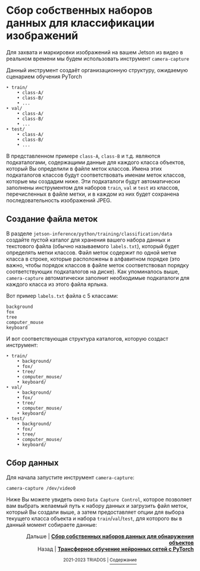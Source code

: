 # Сбор собственных наборов данных для классификации изображений

Для захвата и маркировки изображений на вашем Jetson из видео в реальном времени мы будем использовать инструмент `camera-capture`

Данный инструмент создаёт организационную структуру, ожидаемую сценарием обучения PyTorch

```
‣ train/
	• class-A/
	• class-B/
	• ...
‣ val/
	• class-A/
	• class-B/
	• ...
‣ test/
	• class-A/
	• class-B/
	• ...
```

В представленном примере `class-A`, `class-B` и т.д. являются подкаталогами, содержащими данные для каждого класса объектов, который Вы определили в файле меток классов. Имена этих подкаталогов классов будут соответствовать именам меток классов, которые мы создадим ниже. Эти подкаталоги будут автоматически заполнены инструментом для наборов `train`, `val` и `test` из классов, перечисленных в файле метки, и в каждом из них будет сохранена последовательность изображений JPEG.

## Создание файла меток

В разделе `jetson-inference/python/training/classification/data` создайте пустой каталог для хранения вашего набора данных и текстового файла (обычно называемого `labels.txt`), который будет определять метки классов. Файл меток содержит по одной метке класса в строке, которые расположены в алфавитном порядке (это важно, чтобы порядок классов в файле меток соответствовал порядку соответствующих подкаталогов на диске). Как упоминалось выше, `camera-capture` автоматически заполнит необходимые подкаталоги для каждого класса из этого файла ярлыка.

Вот пример `labels.txt` файла с 5 классами:

```
background
fox
tree
computer_mouse
keyboard
```

И вот соответствующая структура каталогов, которую создаст инструмент:

```
‣ train/
	• background/
	• fox/
	• tree/
	• computer_mouse/
	• keyboard/
‣ val/
	• background/
	• fox/
	• tree/
	• computer_mouse/
	• keyboard/
‣ test/
	• background/
	• fox/
	• tree/
	• computer_mouse/
	• keyboard/
```

## Сбор данных

Для начала запустите инструмент `camera-capture`:

```bash
camera-capture /dev/video0
```

Ниже Вы можете увидеть окно `Data Capture Control`, которое позволяет вам выбрать желаемый путь к набору данных и загрузить файл меток, который Вы создали выше, а затем предоставляет опции для выбора текущего класса объекта и набора `train`/`val`/`test`, для которого вы в данный момент собираете данные:



<p align="right">Дальше | <b><a href="detection_datasets.md">Сбор собственных наборов данных для обнаружения объектов</a></b>
<br/>
Назад | <b><a href="transfer_learning_with_pytorch.md">Трансферное обучение нейронных сетей с PyTorch</a></b></p>
<p align="center"><sup>2021-2023 TRIADOS | </sup><a href="../README.md#содержание"><sup>Содержание</sup></a></p>
